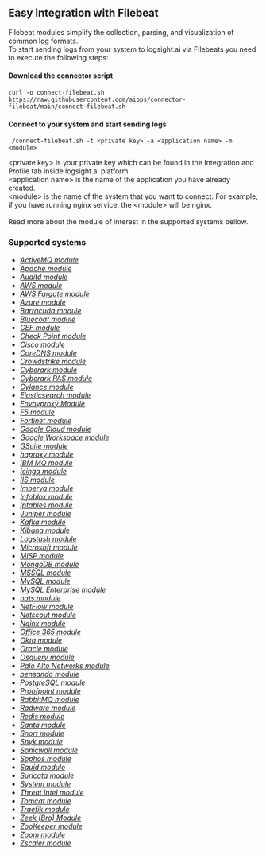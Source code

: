 ## Easy integration with Filebeat

Filebeat modules simplify the collection, parsing, and visualization of common log formats.
<br>
To start sending logs from your system to logsight.ai via Filebeats you need to execute the following steps:

#### Download the connector script
```
curl -o connect-filebeat.sh https://raw.githubusercontent.com/aiops/connector-filebeat/main/connect-filebeat.sh
```
#### Connect to your system and start sending logs
```
./connect-filebeat.sh -t <private key> -a <application name> -m <module>
```
\<private key\> is your private key which can be found in the Integration and Profile tab inside logsight.ai platform.<br>
\<application name\> is the name of the application you have already created.<br>
\<module\> is the name of the system that you want to connect. For example, if you have running nginx service, the \<module\> will be nginx.
<br>
<br>
Read more about the module of interest in the supported systems bellow.

### Supported systems

<div class="ulist itemizedlist">
<ul class="itemizedlist">
<li class="listitem">
<a class="xref" href="https://www.elastic.co/guide/en/beats/filebeat/current/filebeat-module-activemq.html" title="ActiveMQ module"><em>ActiveMQ module</em></a>
</li>
<li class="listitem">
<a class="xref" href="https://www.elastic.co/guide/en/beats/filebeat/current/filebeat-module-apache.html" title="Apache module"><em>Apache module</em></a>
</li>
<li class="listitem">
<a class="xref" href="https://www.elastic.co/guide/en/beats/filebeat/current/filebeat-module-auditd.html" title="Auditd module"><em>Auditd module</em></a>
</li>
<li class="listitem">
<a class="xref" href="https://www.elastic.co/guide/en/beats/filebeat/current/filebeat-module-aws.html" title="AWS module"><em>AWS module</em></a>
</li>
<li class="listitem">
<a class="xref" href="https://www.elastic.co/guide/en/beats/filebeat/current/filebeat-module-awsfargate.html" title="AWS Fargate module"><em>AWS Fargate module</em></a>
</li>
<li class="listitem">
<a class="xref" href="https://www.elastic.co/guide/en/beats/filebeat/current/filebeat-module-azure.html" title="Azure module"><em>Azure module</em></a>
</li>
<li class="listitem">
<a class="xref" href="https://www.elastic.co/guide/en/beats/filebeat/current/filebeat-module-barracuda.html" title="Barracuda module"><em>Barracuda module</em></a>
</li>
<li class="listitem">
<a class="xref" href="https://www.elastic.co/guide/en/beats/filebeat/current/filebeat-module-bluecoat.html" title="Bluecoat module"><em>Bluecoat module</em></a>
</li>
<li class="listitem">
<a class="xref" href="https://www.elastic.co/guide/en/beats/filebeat/current/filebeat-module-cef.html" title="CEF module"><em>CEF module</em></a>
</li>
<li class="listitem">
<a class="xref" href="https://www.elastic.co/guide/en/beats/filebeat/current/filebeat-module-checkpoint.html" title="Check Point module"><em>Check Point module</em></a>
</li>
<li class="listitem">
<a class="xref" href="https://www.elastic.co/guide/en/beats/filebeat/current/filebeat-module-cisco.html" title="Cisco module"><em>Cisco module</em></a>
</li>
<li class="listitem">
<a class="xref" href="https://www.elastic.co/guide/en/beats/filebeat/current/filebeat-module-coredns.html" title="CoreDNS module"><em>CoreDNS module</em></a>
</li>
<li class="listitem">
<a class="xref" href="https://www.elastic.co/guide/en/beats/filebeat/current/filebeat-module-crowdstrike.html" title="Crowdstrike module"><em>Crowdstrike module</em></a>
</li>
<li class="listitem">
<a class="xref" href="https://www.elastic.co/guide/en/beats/filebeat/current/filebeat-module-cyberark.html" title="Cyberark module"><em>Cyberark module</em></a>
</li>
<li class="listitem">
<a class="xref" href="https://www.elastic.co/guide/en/beats/filebeat/current/filebeat-module-cyberarkpas.html" title="Cyberark PAS module"><em>Cyberark PAS module</em></a>
</li>
<li class="listitem">
<a class="xref" href="https://www.elastic.co/guide/en/beats/filebeat/current/filebeat-module-cylance.html" title="Cylance module"><em>Cylance module</em></a>
</li>
<li class="listitem">
<a class="xref" href="https://www.elastic.co/guide/en/beats/filebeat/current/filebeat-module-elasticsearch.html" title="Elasticsearch module"><em>Elasticsearch module</em></a>
</li>
<li class="listitem">
<a class="xref" href="https://www.elastic.co/guide/en/beats/filebeat/current/filebeat-module-envoyproxy.html" title="Envoyproxy Module"><em>Envoyproxy Module</em></a>
</li>
<li class="listitem">
<a class="xref" href="https://www.elastic.co/guide/en/beats/filebeat/current/filebeat-module-f5.html" title="F5 module"><em>F5 module</em></a>
</li>
<li class="listitem">
<a class="xref" href="https://www.elastic.co/guide/en/beats/filebeat/current/filebeat-module-fortinet.html" title="Fortinet module"><em>Fortinet module</em></a>
</li>
<li class="listitem">
<a class="xref" href="https://www.elastic.co/guide/en/beats/filebeat/current/filebeat-module-gcp.html" title="Google Cloud module"><em>Google Cloud module</em></a>
</li>
<li class="listitem">
<a class="xref" href="https://www.elastic.co/guide/en/beats/filebeat/current/filebeat-module-google_workspace.html" title="Google Workspace module"><em>Google Workspace module</em></a>
</li>
<li class="listitem">
<a class="xref" href="https://www.elastic.co/guide/en/beats/filebeat/current/filebeat-module-gsuite.html" title="GSuite module"><em>GSuite module</em></a>
</li>
<li class="listitem">
<a class="xref" href="https://www.elastic.co/guide/en/beats/filebeat/current/filebeat-module-haproxy.html" title="haproxy module"><em>haproxy module</em></a>
</li>
<li class="listitem">
<a class="xref" href="https://www.elastic.co/guide/en/beats/filebeat/current/filebeat-module-ibmmq.html" title="IBM MQ module"><em>IBM MQ module</em></a>
</li>
<li class="listitem">
<a class="xref" href="https://www.elastic.co/guide/en/beats/filebeat/current/filebeat-module-icinga.html" title="Icinga module"><em>Icinga module</em></a>
</li>
<li class="listitem">
<a class="xref" href="https://www.elastic.co/guide/en/beats/filebeat/current/filebeat-module-iis.html" title="IIS module"><em>IIS module</em></a>
</li>
<li class="listitem">
<a class="xref" href="https://www.elastic.co/guide/en/beats/filebeat/current/filebeat-module-imperva.html" title="Imperva module"><em>Imperva module</em></a>
</li>
<li class="listitem">
<a class="xref" href="https://www.elastic.co/guide/en/beats/filebeat/current/filebeat-module-infoblox.html" title="Infoblox module"><em>Infoblox module</em></a>
</li>
<li class="listitem">
<a class="xref" href="https://www.elastic.co/guide/en/beats/filebeat/current/filebeat-module-iptables.html" title="Iptables module"><em>Iptables module</em></a>
</li>
<li class="listitem">
<a class="xref" href="https://www.elastic.co/guide/en/beats/filebeat/current/filebeat-module-juniper.html" title="Juniper module"><em>Juniper module</em></a>
</li>
<li class="listitem">
<a class="xref" href="https://www.elastic.co/guide/en/beats/filebeat/current/filebeat-module-kafka.html" title="Kafka module"><em>Kafka module</em></a>
</li>
<li class="listitem">
<a class="xref" href="https://www.elastic.co/guide/en/beats/filebeat/current/filebeat-module-kibana.html" title="Kibana module"><em>Kibana module</em></a>
</li>
<li class="listitem">
<a class="xref" href="https://www.elastic.co/guide/en/beats/filebeat/current/filebeat-module-logstash.html" title="Logstash module"><em>Logstash module</em></a>
</li>
<li class="listitem">
<a class="xref" href="https://www.elastic.co/guide/en/beats/filebeat/current/filebeat-module-microsoft.html" title="Microsoft module"><em>Microsoft module</em></a>
</li>
<li class="listitem">
<a class="xref" href="https://www.elastic.co/guide/en/beats/filebeat/current/filebeat-module-misp.html" title="MISP module"><em>MISP module</em></a>
</li>
<li class="listitem">
<a class="xref" href="https://www.elastic.co/guide/en/beats/filebeat/current/filebeat-module-mongodb.html" title="MongoDB module"><em>MongoDB module</em></a>
</li>
<li class="listitem">
<a class="xref" href="https://www.elastic.co/guide/en/beats/filebeat/current/filebeat-module-mssql.html" title="MSSQL module"><em>MSSQL module</em></a>
</li>
<li class="listitem">
<a class="xref" href="https://www.elastic.co/guide/en/beats/filebeat/current/filebeat-module-mysql.html" title="MySQL module"><em>MySQL module</em></a>
</li>
<li class="listitem">
<a class="xref" href="https://www.elastic.co/guide/en/beats/filebeat/current/filebeat-module-mysqlenterprise.html" title="MySQL Enterprise module"><em>MySQL Enterprise module</em></a>
</li>
<li class="listitem">
<a class="xref" href="https://www.elastic.co/guide/en/beats/filebeat/current/filebeat-module-nats.html" title="nats module"><em>nats module</em></a>
</li>
<li class="listitem">
<a class="xref" href="https://www.elastic.co/guide/en/beats/filebeat/current/filebeat-module-netflow.html" title="NetFlow module"><em>NetFlow module</em></a>
</li>
<li class="listitem">
<a class="xref" href="https://www.elastic.co/guide/en/beats/filebeat/current/filebeat-module-netscout.html" title="Netscout module"><em>Netscout module</em></a>
</li>
<li class="listitem">
<a class="xref" href="https://www.elastic.co/guide/en/beats/filebeat/current/filebeat-module-nginx.html" title="Nginx module"><em>Nginx module</em></a>
</li>
<li class="listitem">
<a class="xref" href="https://www.elastic.co/guide/en/beats/filebeat/current/filebeat-module-o365.html" title="Office 365 module"><em>Office 365 module</em></a>
</li>
<li class="listitem">
<a class="xref" href="https://www.elastic.co/guide/en/beats/filebeat/current/filebeat-module-okta.html" title="Okta module"><em>Okta module</em></a>
</li>
<li class="listitem">
<a class="xref" href="https://www.elastic.co/guide/en/beats/filebeat/current/filebeat-module-oracle.html" title="Oracle module"><em>Oracle module</em></a>
</li>
<li class="listitem">
<a class="xref" href="https://www.elastic.co/guide/en/beats/filebeat/current/filebeat-module-osquery.html" title="Osquery module"><em>Osquery module</em></a>
</li>
<li class="listitem">
<a class="xref" href="https://www.elastic.co/guide/en/beats/filebeat/current/filebeat-module-panw.html" title="Palo Alto Networks module"><em>Palo Alto Networks module</em></a>
</li>
<li class="listitem">
<a class="xref" href="https://www.elastic.co/guide/en/beats/filebeat/current/filebeat-module-pensando.html" title="pensando module"><em>pensando module</em></a>
</li>
<li class="listitem">
<a class="xref" href="https://www.elastic.co/guide/en/beats/filebeat/current/filebeat-module-postgresql.html" title="PostgreSQL module"><em>PostgreSQL module</em></a>
</li>
<li class="listitem">
<a class="xref" href="https://www.elastic.co/guide/en/beats/filebeat/current/filebeat-module-proofpoint.html" title="Proofpoint module"><em>Proofpoint module</em></a>
</li>
<li class="listitem">
<a class="xref" href="https://www.elastic.co/guide/en/beats/filebeat/current/filebeat-module-rabbitmq.html" title="RabbitMQ module"><em>RabbitMQ module</em></a>
</li>
<li class="listitem">
<a class="xref" href="https://www.elastic.co/guide/en/beats/filebeat/current/filebeat-module-radware.html" title="Radware module"><em>Radware module</em></a>
</li>
<li class="listitem">
<a class="xref" href="https://www.elastic.co/guide/en/beats/filebeat/current/filebeat-module-redis.html" title="Redis module"><em>Redis module</em></a>
</li>
<li class="listitem">
<a class="xref" href="https://www.elastic.co/guide/en/beats/filebeat/current/filebeat-module-santa.html" title="Santa module"><em>Santa module</em></a>
</li>
<li class="listitem">
<a class="xref" href="https://www.elastic.co/guide/en/beats/filebeat/current/filebeat-module-snort.html" title="Snort module"><em>Snort module</em></a>
</li>
<li class="listitem">
<a class="xref" href="https://www.elastic.co/guide/en/beats/filebeat/current/filebeat-module-snyk.html" title="Snyk module"><em>Snyk module</em></a>
</li>
<li class="listitem">
<a class="xref" href="https://www.elastic.co/guide/en/beats/filebeat/current/filebeat-module-sonicwall.html" title="Sonicwall module"><em>Sonicwall module</em></a>
</li>
<li class="listitem">
<a class="xref" href="https://www.elastic.co/guide/en/beats/filebeat/current/filebeat-module-sophos.html" title="Sophos module"><em>Sophos module</em></a>
</li>
<li class="listitem">
<a class="xref" href="https://www.elastic.co/guide/en/beats/filebeat/current/filebeat-module-squid.html" title="Squid module"><em>Squid module</em></a>
</li>
<li class="listitem">
<a class="xref" href="https://www.elastic.co/guide/en/beats/filebeat/current/filebeat-module-suricata.html" title="Suricata module"><em>Suricata module</em></a>
</li>
<li class="listitem">
<a class="xref" href="https://www.elastic.co/guide/en/beats/filebeat/current/filebeat-module-system.html" title="System module"><em>System module</em></a>
</li>
<li class="listitem">
<a class="xref" href="https://www.elastic.co/guide/en/beats/filebeat/current/filebeat-module-threatintel.html" title="Threat Intel module"><em>Threat Intel module</em></a>
</li>
<li class="listitem">
<a class="xref" href="https://www.elastic.co/guide/en/beats/filebeat/current/filebeat-module-tomcat.html" title="Tomcat module"><em>Tomcat module</em></a>
</li>
<li class="listitem">
<a class="xref" href="https://www.elastic.co/guide/en/beats/filebeat/current/filebeat-module-traefik.html" title="Traefik module"><em>Traefik module</em></a>
</li>
<li class="listitem">
<a class="xref" href="https://www.elastic.co/guide/en/beats/filebeat/current/filebeat-module-zeek.html" title="Zeek (Bro) Module"><em>Zeek (Bro) Module</em></a>
</li>
<li class="listitem">
<a class="xref" href="https://www.elastic.co/guide/en/beats/filebeat/current/filebeat-module-zookeeper.html" title="ZooKeeper module"><em>ZooKeeper module</em></a>
</li>
<li class="listitem">
<a class="xref" href="https://www.elastic.co/guide/en/beats/filebeat/current/filebeat-module-zoom.html" title="Zoom module"><em>Zoom module</em></a>
</li>
<li class="listitem">
<a class="xref" href="https://www.elastic.co/guide/en/beats/filebeat/current/filebeat-module-zscaler.html" title="Zscaler module"><em>Zscaler module</em></a>
</li>
</ul>
</div>
